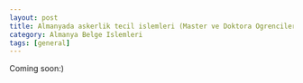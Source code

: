 ```yaml
---
layout: post
title: Almanyada askerlik tecil islemleri (Master ve Doktora Ogrencileri)
category: Almanya Belge Islemleri
tags: [general]
---
```


<p> Coming soon:) </p>



